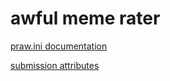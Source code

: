 # awful meme rater

[praw.ini documentation](https://praw.readthedocs.io/en/latest/getting_started/configuration/prawini.html#praw-ini)

[submission attributes](https://praw.readthedocs.io/en/latest/code_overview/models/submission.html#submission)